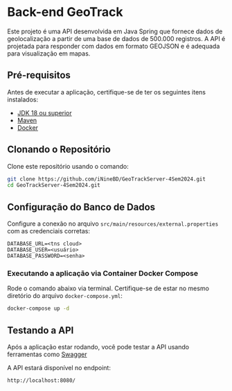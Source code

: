 # Back-end GeoTrack
Este projeto é uma API desenvolvida em Java Spring que fornece dados de geolocalização a partir de uma base de dados de 500.000 registros. A API é projetada para responder com dados em formato GEOJSON e é adequada para visualização em mapas.

## Pré-requisitos

Antes de executar a aplicação, certifique-se de ter os seguintes itens instalados:

- [JDK 18 ou superior](https://openjdk.java.net/install/)
- [Maven](https://maven.apache.org/install.html)
- [Docker](https://docs.docker.com/get-docker/)

## Clonando o Repositório

Clone este repositório usando o comando:

```bash
git clone https://github.com/iNineBD/GeoTrackServer-4Sem2024.git
cd GeoTrackServer-4Sem2024.git
```

## Configuração do Banco de Dados

Configure a conexão no arquivo `src/main/resources/external.properties` com as credenciais corretas:

```properties
DATABASE_URL=<tns cloud>
DATABASE_USER=<usuário>
DATABASE_PASSWORD=<senha>
```

### Executando a aplicação via Container Docker Compose

Rode o comando abaixo via terminal. Certifique-se de estar no mesmo diretório do arquivo `docker-compose.yml`:

```bash
docker-compose up -d
```

## Testando a API

Após a aplicação estar rodando, você pode testar a API usando ferramentas como [Swagger](http://localhost:8080/swagger-ui/index.html#/)

A API estará disponível no endpoint:

```
http://localhost:8080/
```
